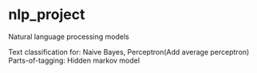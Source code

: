 # nlp_project
Natural language processing models

Text classification for:
  Naive Bayes, Perceptron(Add average perceptron)
Parts-of-tagging:
  Hidden markov model
